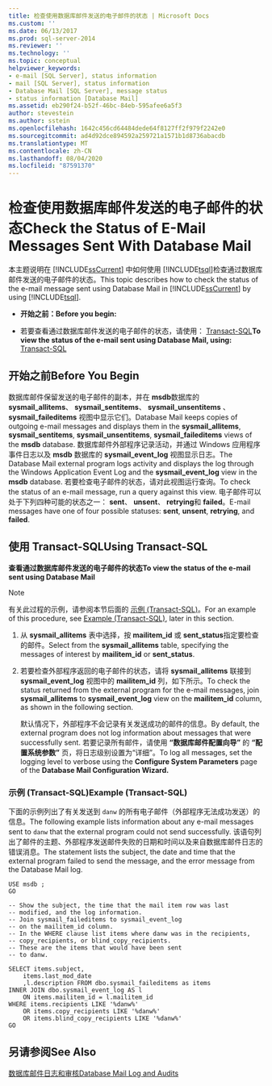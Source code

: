 ```yaml
---
title: 检查使用数据库邮件发送的电子邮件的状态 | Microsoft Docs
ms.custom: ''
ms.date: 06/13/2017
ms.prod: sql-server-2014
ms.reviewer: ''
ms.technology: ''
ms.topic: conceptual
helpviewer_keywords:
- e-mail [SQL Server], status information
- mail [SQL Server], status information
- Database Mail [SQL Server], message status
- status information [Database Mail]
ms.assetid: eb290f24-b52f-46bc-84eb-595afee6a5f3
author: stevestein
ms.author: sstein
ms.openlocfilehash: 1642c456cd64484dede64f8127ff2f979f2242e0
ms.sourcegitcommit: ad4d92dce894592a259721a1571b1d8736abacdb
ms.translationtype: MT
ms.contentlocale: zh-CN
ms.lasthandoff: 08/04/2020
ms.locfileid: "87591370"
---
```

# <a name="check-the-status-of-e-mail-messages-sent-with-database-mail"></a><span data-ttu-id="21bf4-102">检查使用数据库邮件发送的电子邮件的状态</span><span class="sxs-lookup"><span data-stu-id="21bf4-102">Check the Status of E-Mail Messages Sent With Database Mail</span></span>
  <span data-ttu-id="21bf4-103">本主题说明在 [!INCLUDE[ssCurrent](../../includes/sscurrent-md.md)] 中如何使用 [!INCLUDE[tsql](../../includes/tsql-md.md)]检查通过数据库邮件发送的电子邮件的状态。</span><span class="sxs-lookup"><span data-stu-id="21bf4-103">This topic describes how to check the status of the e-mail message sent using Database Mail  in [!INCLUDE[ssCurrent](../../includes/sscurrent-md.md)] by using [!INCLUDE[tsql](../../includes/tsql-md.md)].</span></span>  
  
-   <span data-ttu-id="21bf4-104">**开始之前：**</span><span class="sxs-lookup"><span data-stu-id="21bf4-104">**Before you begin:**</span></span>  
  
-   <span data-ttu-id="21bf4-105">若要查看通过数据库邮件发送的电子邮件的状态，请使用：  [Transact-SQL](#TsqlProcedure)</span><span class="sxs-lookup"><span data-stu-id="21bf4-105">**To view the status of the e-mail sent using Database Mail, using:**  [Transact-SQL](#TsqlProcedure)</span></span>  
  
##  <a name="before-you-begin"></a><a name="BeforeYouBegin"></a> <span data-ttu-id="21bf4-106">开始之前</span><span class="sxs-lookup"><span data-stu-id="21bf4-106">Before You Begin</span></span>  
 <span data-ttu-id="21bf4-107">数据库邮件保留发送的电子邮件的副本，并在 **msdb**数据库的 **sysmail_allitems**、 **sysmail_sentitems**、 **sysmail_unsentitems** 、 **sysmail_faileditems** 视图中显示它们。</span><span class="sxs-lookup"><span data-stu-id="21bf4-107">Database Mail keeps copies of outgoing e-mail messages and displays them in the **sysmail_allitems**, **sysmail_sentitems**, **sysmail_unsentitems**, **sysmail_faileditems** views of the **msdb** database.</span></span> <span data-ttu-id="21bf4-108">数据库邮件外部程序记录活动，并通过 Windows 应用程序事件日志以及 **msdb** 数据库的 **sysmail_event_log** 视图显示日志。</span><span class="sxs-lookup"><span data-stu-id="21bf4-108">The Database Mail external program logs activity and displays the log through the Windows Application Event Log and the **sysmail_event_log** view in the **msdb** database.</span></span> <span data-ttu-id="21bf4-109">若要检查电子邮件的状态，请对此视图运行查询。</span><span class="sxs-lookup"><span data-stu-id="21bf4-109">To check the status of an e-mail message, run a query against this view.</span></span> <span data-ttu-id="21bf4-110">电子邮件可以处于下列四种可能的状态之一： **sent**、 **unsent**、 **retrying**和 **failed**。</span><span class="sxs-lookup"><span data-stu-id="21bf4-110">E-mail messages have one of four possible statuses: **sent**, **unsent**, **retrying**, and **failed**.</span></span>  
  
##  <a name="using-transact-sql"></a><a name="TsqlProcedure"></a> <span data-ttu-id="21bf4-111">使用 Transact-SQL</span><span class="sxs-lookup"><span data-stu-id="21bf4-111">Using Transact-SQL</span></span>  
 <span data-ttu-id="21bf4-112">**查看通过数据库邮件发送的电子邮件的状态**</span><span class="sxs-lookup"><span data-stu-id="21bf4-112">**To view the status of the e-mail sent using Database Mail**</span></span>  
  
> [!NOTE]  
>  <span data-ttu-id="21bf4-113">有关此过程的示例，请参阅本节后面的 [示例 (Transact-SQL)](#TsqlExample)。</span><span class="sxs-lookup"><span data-stu-id="21bf4-113">For an example of this procedure, see [Example (Transact-SQL)](#TsqlExample), later in this section.</span></span>  
  
1.  <span data-ttu-id="21bf4-114">从 **sysmail_allitems** 表中选择，按 **mailitem_id** 或 **sent_status**指定要检查的邮件。</span><span class="sxs-lookup"><span data-stu-id="21bf4-114">Select from the **sysmail_allitems** table, specifying the messages of interest by **mailitem_id** or **sent_status**.</span></span>  
  
2.  <span data-ttu-id="21bf4-115">若要检查外部程序返回的电子邮件的状态，请将 **sysmail_allitems** 联接到 **sysmail_event_log** 视图中的 **mailitem_id** 列，如下所示。</span><span class="sxs-lookup"><span data-stu-id="21bf4-115">To check the status returned from the external program for the e-mail messages, join **sysmail_allitems** to **sysmail_event_log** view on the **mailitem_id** column, as shown in the following section.</span></span>  
  
     <span data-ttu-id="21bf4-116">默认情况下，外部程序不会记录有关发送成功的邮件的信息。</span><span class="sxs-lookup"><span data-stu-id="21bf4-116">By default, the external program does not log information about messages that were successfully sent.</span></span> <span data-ttu-id="21bf4-117">若要记录所有邮件，请使用 **“数据库邮件配置向导”** 的 **“配置系统参数”** 页，将日志级别设置为“详细”。</span><span class="sxs-lookup"><span data-stu-id="21bf4-117">To log all messages, set the logging level to verbose using the **Configure System Parameters** page of the **Database Mail Configuration Wizard.**</span></span>  
  
###  <a name="example-transact-sql"></a><a name="TsqlExample"></a> <span data-ttu-id="21bf4-118">示例 (Transact-SQL)</span><span class="sxs-lookup"><span data-stu-id="21bf4-118">Example (Transact-SQL)</span></span>  
 <span data-ttu-id="21bf4-119">下面的示例列出了有关发送到 `danw` 的所有电子邮件（外部程序无法成功发送）的信息。</span><span class="sxs-lookup"><span data-stu-id="21bf4-119">The following example lists information about any e-mail messages sent to `danw` that the external program could not send successfully.</span></span> <span data-ttu-id="21bf4-120">该语句列出了邮件的主题、外部程序发送邮件失败的日期和时间以及来自数据库邮件日志的错误消息。</span><span class="sxs-lookup"><span data-stu-id="21bf4-120">The statement lists the subject, the date and time that the external program failed to send the message, and the error message from the Database Mail log.</span></span>  
  
```  
USE msdb ;  
GO  
  
-- Show the subject, the time that the mail item row was last  
-- modified, and the log information.  
-- Join sysmail_faileditems to sysmail_event_log   
-- on the mailitem_id column.  
-- In the WHERE clause list items where danw was in the recipients,  
-- copy_recipients, or blind_copy_recipients.  
-- These are the items that would have been sent  
-- to danw.  
  
SELECT items.subject,  
    items.last_mod_date  
    ,l.description FROM dbo.sysmail_faileditems as items  
INNER JOIN dbo.sysmail_event_log AS l  
    ON items.mailitem_id = l.mailitem_id  
WHERE items.recipients LIKE '%danw%'    
    OR items.copy_recipients LIKE '%danw%'   
    OR items.blind_copy_recipients LIKE '%danw%'  
GO  
```  
  
## <a name="see-also"></a><span data-ttu-id="21bf4-121">另请参阅</span><span class="sxs-lookup"><span data-stu-id="21bf4-121">See Also</span></span>  
 [<span data-ttu-id="21bf4-122">数据库邮件日志和审核</span><span class="sxs-lookup"><span data-stu-id="21bf4-122">Database Mail Log and Audits</span></span>](database-mail-log-and-audits.md)  
  
  
